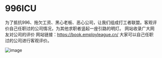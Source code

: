 # 996ICU
为了抵抗996、拖欠工资、黑心老板、恶心公司，让我们组成打工者联盟。客观评价自己任职过的公司情况，为其他求职者竖起一座引路的明灯。
网站收录广大网友对公司的评价
网站链接：https://book.employleague.cn/
大家可以自己任职过的公司进行客观评价。

![image](https://user-images.githubusercontent.com/41933747/196374218-607788d0-c653-4cf9-b4d2-66376b23259a.png)
